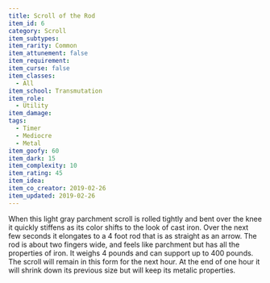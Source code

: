```yaml
---
title: Scroll of the Rod
item_id: 6
category: Scroll
item_subtypes:
item_rarity: Common
item_attunement: false
item_requirement:
item_curse: false
item_classes:
  - All
item_school: Transmutation
item_role:
  - Utility
item_damage:
tags:
  - Timer
  - Mediocre
  - Metal
item_goofy: 60
item_dark: 15
item_complexity: 10
item_rating: 45
item_idea:
item_co_creator: 2019-02-26
item_updated: 2019-02-26
---
```


When this light gray parchment scroll is rolled tightly and bent over the knee it quickly stiffens as its color shifts to the look of cast iron. Over the next few seconds it elongates to a 4 foot rod that is as straight as an arrow. The rod is about two fingers wide, and feels like parchment but has all the properties of iron. It weighs 4 pounds and can support up to 400 pounds. The scroll will remain in this form for the next hour. At the end of one hour it will shrink down its previous size but will keep its metalic properties.